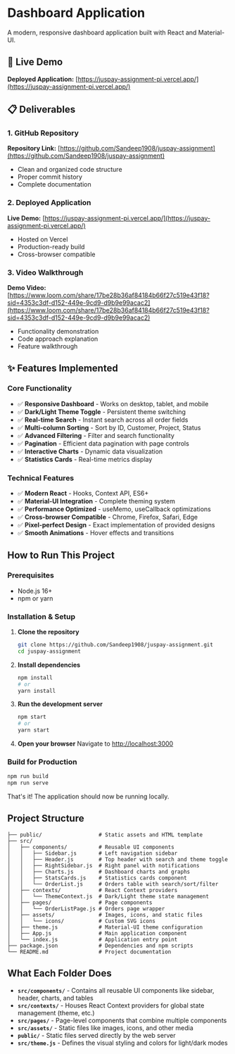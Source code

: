 # Dashboard Application

A modern, responsive dashboard application built with React and Material-UI.

## 🚀 Live Demo

**Deployed Application:** [https://juspay-assignment-pi.vercel.app/](https://juspay-assignment-pi.vercel.app/)

## 📋 Deliverables

### 1. GitHub Repository
**Repository Link:** [https://github.com/Sandeep1908/juspay-assignment](https://github.com/Sandeep1908/juspay-assignment)
- Clean and organized code structure
- Proper commit history
- Complete documentation

### 2. Deployed Application
**Live Demo:** [https://juspay-assignment-pi.vercel.app/](https://juspay-assignment-pi.vercel.app/)
- Hosted on Vercel
- Production-ready build
- Cross-browser compatible

### 3. Video Walkthrough
**Demo Video:** [https://www.loom.com/share/17be28b36af84184b66f27c519e43f18?sid=4353c3df-d152-449e-9cd9-d9b9e99acac2](https://www.loom.com/share/17be28b36af84184b66f27c519e43f18?sid=4353c3df-d152-449e-9cd9-d9b9e99acac2)
- Functionality demonstration
- Code approach explanation
- Feature walkthrough

## ✨ Features Implemented

### Core Functionality
- ✅ **Responsive Dashboard** - Works on desktop, tablet, and mobile
- ✅ **Dark/Light Theme Toggle** - Persistent theme switching
- ✅ **Real-time Search** - Instant search across all order fields
- ✅ **Multi-column Sorting** - Sort by ID, Customer, Project, Status
- ✅ **Advanced Filtering** - Filter and search functionality
- ✅ **Pagination** - Efficient data pagination with page controls
- ✅ **Interactive Charts** - Dynamic data visualization
- ✅ **Statistics Cards** - Real-time metrics display

### Technical Features
- ✅ **Modern React** - Hooks, Context API, ES6+
- ✅ **Material-UI Integration** - Complete theming system
- ✅ **Performance Optimized** - useMemo, useCallback optimizations
- ✅ **Cross-browser Compatible** - Chrome, Firefox, Safari, Edge
- ✅ **Pixel-perfect Design** - Exact implementation of provided designs
- ✅ **Smooth Animations** - Hover effects and transitions

## How to Run This Project

### Prerequisites
- Node.js 16+ 
- npm or yarn

### Installation & Setup

1. **Clone the repository**
   ```bash
   git clone https://github.com/Sandeep1908/juspay-assignment.git
   cd juspay-assignment
   ```

2. **Install dependencies**
   ```bash
   npm install
   # or
   yarn install
   ```

3. **Run the development server**
   ```bash
   npm start
   # or
   yarn start
   ```

4. **Open your browser**
   Navigate to [http://localhost:3000](http://localhost:3000)

### Build for Production

```bash
npm run build
npm run serve
```

That's it! The application should now be running locally.

## Project Structure

```
├── public/                  # Static assets and HTML template
├── src/
│   ├── components/          # Reusable UI components
│   │   ├── Sidebar.js       # Left navigation sidebar
│   │   ├── Header.js        # Top header with search and theme toggle
│   │   ├── RightSidebar.js  # Right panel with notifications
│   │   ├── Charts.js        # Dashboard charts and graphs
│   │   ├── StatsCards.js    # Statistics cards component
│   │   └── OrderList.js     # Orders table with search/sort/filter
│   ├── contexts/            # React Context providers
│   │   └── ThemeContext.js  # Dark/Light theme state management
│   ├── pages/               # Page components
│   │   └── OrderListPage.js # Orders page wrapper
│   ├── assets/              # Images, icons, and static files
│   │   └── icons/           # Custom SVG icons
│   ├── theme.js             # Material-UI theme configuration
│   ├── App.js               # Main application component
│   └── index.js             # Application entry point
├── package.json             # Dependencies and npm scripts
└── README.md                # Project documentation
```

## What Each Folder Does

- **`src/components/`** - Contains all reusable UI components like sidebar, header, charts, and tables
- **`src/contexts/`** - Houses React Context providers for global state management (theme, etc.)
- **`src/pages/`** - Page-level components that combine multiple components
- **`src/assets/`** - Static files like images, icons, and other media
- **`public/`** - Static files served directly by the web server
- **`src/theme.js`** - Defines the visual styling and colors for light/dark modes